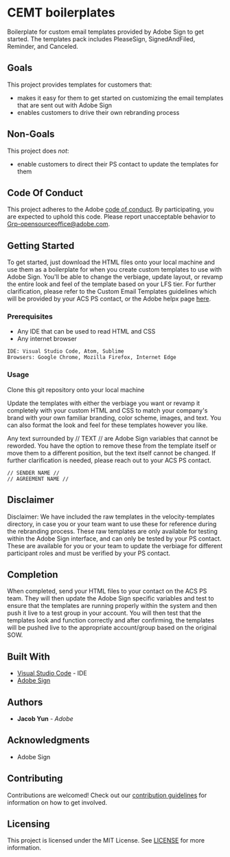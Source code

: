 # CEMT boilerplates

Boilerplate for custom email templates provided by Adobe Sign to get started. The templates pack includes PleaseSign, SignedAndFiled, Reminder, and Canceled.

## Goals
This project provides templates for customers that:
- makes it easy for them to get started on customizing the email templates that are sent out with Adobe Sign
- enables customers to drive their own rebranding process

## Non-Goals
This project does _not_:
- enable customers to direct their PS contact to update the templates for them

## Code Of Conduct

This project adheres to the Adobe [code of conduct](CODE_OF_CONDUCT.md). By participating,
you are expected to uphold this code. Please report unacceptable behavior to
[Grp-opensourceoffice@adobe.com](mailto:Grp-opensourceoffice@adobe.com).

## Getting Started

To get started, just download the HTML files onto your local machine and use them as a boilerplate for when you create custom templates to use with Adobe Sign. You'll be able to change the verbiage, update layout, or revamp the entire look and feel of the template based on your LFS tier. For further clarification, please refer to the Custom Email Templates guidelines which will be provided by your ACS PS contact, or the Adobe helpx page [here](https://helpx.adobe.com/sign/using/custom-email-templates.html).

### Prerequisites

- Any IDE that can be used to read HTML and CSS
- Any internet browser

```
IDE: Visual Studio Code, Atom, Sublime
Browsers: Google Chrome, Mozilla Firefox, Internet Edge
```

### Usage

Clone this git repository onto your local machine

Update the templates with either the verbiage you want or revamp it completely with your custom HTML and CSS to match your company's brand with your own familiar branding, color scheme, images, and text. You can also format the look and feel for these templates however you like.

Any text surrounded by // TEXT // are Adobe Sign variables that cannot be reworded. You have the option to remove these from the template itself or move them to a different position, but the text itself cannot be changed. If further clarification is needed, please reach out to your ACS PS contact.

```
// SENDER NAME //
// AGREEMENT NAME // 
```

## Disclaimer

Disclaimer: We have included the raw templates in the velocity-templates directory, in case you or your team want to use these for reference during the rebranding process. These raw templates are only available for testing within the Adobe Sign interface, and can only be tested by your PS contact. These are available for you or your team to update the verbiage for different participant roles and must be verified by your PS contact.

## Completion

When completed, send your HTML files to your contact on the ACS PS team. They will then update the Adobe Sign specific variables and test to ensure that the templates are running properly within the system and then push it live to a test group in your account. You will then test that the templates look and function correctly and after confirming, the templates will be pushed live to the appropriate account/group based on the original SOW.

## Built With

- [Visual Studio Code](https://code.visualstudio.com/) - IDE
- [Adobe Sign](https://acrobat.adobe.com/us/en/sign.html)

## Authors

- **Jacob Yun** - _Adobe_

## Acknowledgments

- Adobe Sign

## Contributing

Contributions are welcomed! Check out our
[contribution guidelines](/.github/CONTRIBUTING.md) for information on how to get
involved.

## Licensing

This project is licensed under the MIT License. See [LICENSE](LICENSE) for more information.
